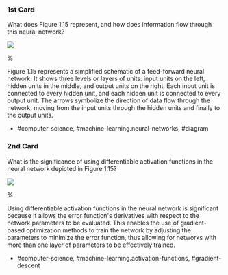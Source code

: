 ### 1st Card

What does Figure 1.15 represent, and how does information flow through this neural network?

![](https://cdn.mathpix.com/cropped/2024_05_18_a86eb08e4ac380f84a91g-1.jpg?height=493&width=669&top_left_y=230&top_left_x=975)

%

Figure 1.15 represents a simplified schematic of a feed-forward neural network. It shows three levels or layers of units: input units on the left, hidden units in the middle, and output units on the right. Each input unit is connected to every hidden unit, and each hidden unit is connected to every output unit. The arrows symbolize the direction of data flow through the network, moving from the input units through the hidden units and finally to the output units.

- #computer-science, #machine-learning.neural-networks, #diagram

### 2nd Card

What is the significance of using differentiable activation functions in the neural network depicted in Figure 1.15?

![](https://cdn.mathpix.com/cropped/2024_05_18_a86eb08e4ac380f84a91g-1.jpg?height=493&width=669&top_left_y=230&top_left_x=975)

%

Using differentiable activation functions in the neural network is significant because it allows the error function's derivatives with respect to the network parameters to be evaluated. This enables the use of gradient-based optimization methods to train the network by adjusting the parameters to minimize the error function, thus allowing for networks with more than one layer of parameters to be effectively trained.

- #computer-science, #machine-learning.activation-functions, #gradient-descent